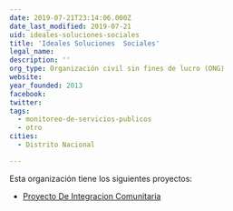 ```yaml
---
date: 2019-07-21T23:14:06.000Z
date_last_modified: 2019-07-21
uid: ideales-soluciones-sociales
title: 'Ideales Soluciones  Sociales'
legal_name: 
description: ''
org_type: Organización civil sin fines de lucro (ONG)
website: 
year_founded: 2013
facebook: 
twitter: 
tags:
  - monitoreo-de-servicios-publicos
  - otro
cities: 
  - Distrito Nacional

---
```


Esta organización tiene los siguientes proyectos:

- [Proyecto  De  Integracion  Comunitaria](/proyectos/proyecto-de-integracion-comunitaria)
